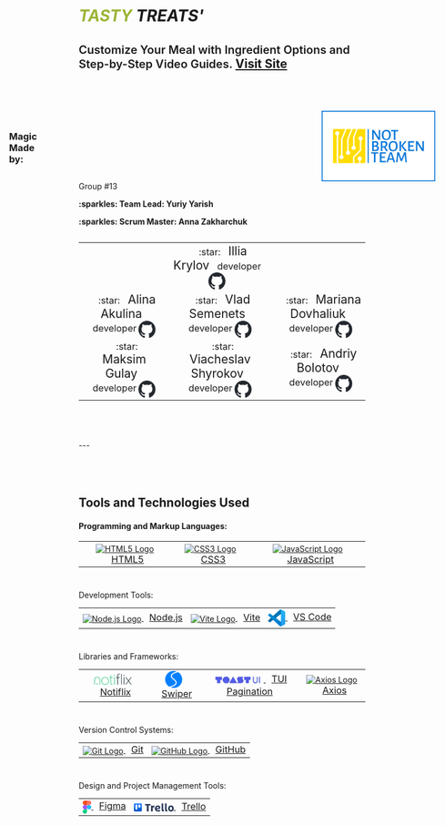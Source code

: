 
# <span style="color:#9BB537">_TASTY</span> TREATS'_
<span style="font-size:20px; font-weight:600;">Customize Your Meal with
Ingredient Options and Step-by-Step Video Guides.</span>
<a href='https://michael-zhinchyn.github.io/TASTY-TREATS/'>Visit Site</a>
---
<div style="display: flex; justify-content: center; align-items: center; margin-top:70px;">
    <h3 style='margin-right:500px;'>Magic Made by:</h3>
    <img src="./src/img/readme-img/not-broken-team-on-transparent-background.png" alt="Logo" width="200" />
</div>
Group #13
<p>
   <strong>:sparkles: Team Lead: Yuriy Yarish</strong>
</p>
<p>
   <strong>:sparkles: Scrum Master: Anna Zakharchuk</strong>
</p>
<div style="display: flex; justify-content: center;">
    <table  style="margin-bottom:70px">
    <tr>
        <td align="center" style="border:none">
        <span style="font-size:1.17em"> </span>
        <span style="font-size:1.5em; margin-left: 10px"></span>
        <span style="font-size:1.17em; margin-left:10px"></span>
        <a href="https://github.com/yourusername1">
        </a>
        </td>
        <td align="center" style="border:none;">
        <span style="font-size:1.17em; margin-left: 20px">:star:</span>
        <span style="font-size:1.5em; margin-left:10px">Illia Krylov</span>
        <span style="font-size:1.17em; margin-left:10px">developer</span>
        <a href="https://github.com/Illia12august">
            <img src="./src/img/readme-img/github-mark-dark.svg" alt="GitHub Logo" width="30" height="30" style="vertical-align: middle;">
        </a>
        </td>
        <td align="center" style="border:none">
        <span style="font-size:1.17em; margin-left: 20px"></span>
        <span style="font-size:1.5em; margin-left:10px"></span>
        <span style="font-size:1.17em; margin-left:10px"></span>
        <a href="https://github.com/yourusername3">
        </a>
        </td>
    </tr>
    <tr>
        <td align="center" style="border:none">
        <span style="font-size:1.17em; margin-left: 20px">:star:</span>
        <span style="font-size:1.5em; margin-left:10px">Alina Akulina</span>
        <span style="font-size:1.17em; margin-left:10px">developer</span>
        <a href="https://github.com/bgirlalma">
            <img src="./src/img/readme-img/github-mark-dark.svg" alt="GitHub Logo" width="30" height="30" style="vertical-align: middle;">
        </a>
        </td>
        <td align="center" style="border:none">
        <span style="font-size:1.17em; margin-left: 20px">:star:</span>
        <span style="font-size:1.5em; margin-left:10px">Vlad Semenets</span>
        <span style="font-size:1.17em; margin-left:10px">developer</span>
        <a href="https://github.com/VladislavSemenets">
            <img src="./src/img/readme-img/github-mark-dark.svg" alt="GitHub Logo" width="30" height="30" style="vertical-align: middle;">
        </a>
        </td>
        <td align="center" style="border:none">
        <span style="font-size:1.17em; margin-left: 20px">:star:</span>
        <span style="font-size:1.5em; margin-left:10px">Mariana Dovhaliuk</span>
        <span style="font-size:1.17em; margin-left:10px">developer</span>
        <a href="https://github.com/mariana9uk">
            <img src="./src/img/readme-img/github-mark-dark.svg" alt="GitHub Logo" width="30" height="30" style="vertical-align: middle;">
        </a>
        </td>
    </tr>
    <tr>
        <td align="center" style="border:none">
        <span style="font-size:1.17em; margin-left: 20px">:star:</span>
        <span style="font-size:1.5em; margin-left:10px">Maksim Gulay</span>
        <span style="font-size:1.17em; margin-left:10px">developer</span>
        <a href="https://github.com/MaksimGulay">
            <img src="./src/img/readme-img/github-mark-dark.svg" alt="GitHub Logo" width="30" height="30" style="vertical-align: middle;">
        </a>
        </td>
        <td align="center" style="border:none">
        <span style="font-size:1.17em; margin-left: 20px">:star:</span>
        <span style="font-size:1.5em; margin-left:10px">Viacheslav Shyrokov</span>
        <span style="font-size:1.17em; margin-left:10px">developer</span>
        <a href="https://github.com/Wiltor69">
            <img src="./src/img/readme-img/github-mark-dark.svg" alt="GitHub Logo" width="30" height="30" style="vertical-align: middle;">
        </a>
        </td>
        <td align="center" style="border:none">
        <span style="font-size:1.17em; margin-left: 20px">:star:</span>
        <span style="font-size:1.5em; margin-left:10px">Andriy Bolotov</span>
        <span style="font-size:1.17em; margin-left:10px">developer</span>
        <a href="https://github.com/andrhwl">
            <img src="./src/img/readme-img/github-mark-dark.svg" alt="GitHub Logo" width="30" height="30" style="vertical-align: middle;">
        </a>
        </td>
    </tr>
    </table>
</div>
---
<h2 style="margin-top:80px">Tools and Technologies Used</h2>
<h4>Programming and Markup Languages:</h4>
<table align="center" style="margin-bottom:40px">
  <tr>
    <td align="center" style="border:none">
      <a href="https://developer.mozilla.org/en-US/docs/Web/Guide/HTML/HTML5">
          <img src="https://img.icons8.com/color/48/000000/html-5--v1.png" alt="HTML5 Logo" width="30" height="30" style="vertical-align: middle;">
          <span style="font-size:1.17em; margin-left:10px">HTML5</span>
      </a>
    </td>
    <td align="center" style="border:none">
      <a href="https://developer.mozilla.org/en-US/docs/Web/CSS">
          <img src="https://img.icons8.com/color/48/000000/css3.png" alt="CSS3 Logo" width="30" height="30" style="vertical-align: middle;">
          <span style="font-size:1.17em; margin-left:10px">CSS3</span>
      </a>
    </td>
    <td align="center" style="border:none">
      <a href="https://developer.mozilla.org/en-US/docs/Web/JavaScript">
          <img src="https://img.icons8.com/color/48/000000/javascript--v1.png" alt="JavaScript Logo" width="30" height="30" style="vertical-align: middle;">
          <span style="font-size:1.17em; margin-left:10px">JavaScript</span>
      </a>
    </td>
  </tr>
</table>
Development Tools:
<table align="center" style="margin-bottom:40px">
  <tr>
    <td align="center" style="border:none">
      <a href="https://nodejs.org/">
          <img src="https://img.icons8.com/color/48/000000/nodejs.png" alt="Node.js Logo" width="30" height="30" style="vertical-align: middle;">
          <span style="font-size:1.17em; margin-left:10px">Node.js</span>
      </a>
    </td>
    <td align="center" style="border:none">
      <a href="https://vitejs.dev/">
          <img src="https://vitejs.dev/logo.svg" alt="Vite Logo" width="30" height="30" style="vertical-align: middle;">
          <span style="font-size:1.17em; margin-left:10px">Vite</span>
      </a>
    </td>
    <td align="center" style="border:none">
      <a href="https://code.visualstudio.com/">
          <img src="./src/img/readme-img/vscode.svg" alt="VS Code Logo" width="30" height="30" style="vertical-align: middle;">
          <span style="font-size:1.17em; margin-left:10px">VS Code</span>
      </a>
    </td>
  </tr>
</table>
Libraries and Frameworks:
<table align="center" style="margin-bottom:40px">
  <tr>
    <td align="center" style="border:none">
      <a href="https://notiflix.github.io/">
          <img src="./src/img/readme-img/notiflix-logo.svg" alt="Notiflix Logo" width="70" style="vertical-align: middle;">
          <span style="font-size:1.17em; margin-left:10px">Notiflix</span>
      </a>
    </td>
    <td align="center" style="border:none">
      <a href="https://swiperjs.com/">
          <img src="./src/img/readme-img/swiper-logo.svg" alt="Swiper Logo" width="30"  style="vertical-align: middle;">
          <span style="font-size:1.17em; margin-left:10px">Swiper</span>
      </a>
    </td>
    <td align="center" style="border:none">
      <a href="https://ui.toast.com/tui-pagination/">
          <img src="./src/img/readme-img/tui.jpg" alt="TUI Pagination Logo" width="90" style="vertical-align: middle;">
          <span style="font-size:1.17em; margin-left:10px">TUI Pagination</span>
      </a>
    </td>
    <td align="center" style="border:none">
      <a href="https://axios-http.com/">
          <img src="https://axios-http.com/assets/logo.svg" alt="Axios Logo" width="80" height="30" style="vertical-align: middle;">
          <span style="font-size:1.17em; margin-left:10px">Axios</span>
      </a>
    </td>
  </tr>
</table>
Version Control Systems:
<table align="center" style="margin-bottom:40px">
  <tr>
    <td align="center" style="border:none">
      <a href="https://git-scm.com/">
          <img src="https://img.icons8.com/color/48/000000/git.png" alt="Git Logo" width="30" height="30" style="vertical-align: middle;">
          <span style="font-size:1.17em; margin-left:10px">Git</span>
      </a>
    </td>
    <td align="center" style="border:none">
      <a href="https://github.com/">
          <img src="https://img.icons8.com/color/48/000000/github--v1.png" alt="GitHub Logo" width="30" height="30" style="vertical-align: middle;">
          <span style="font-size:1.17em; margin-left:10px">GitHub</span>
      </a>
    </td>
  </tr>
</table>
Design and Project Management Tools:
<table align="center">
  <tr>
    <td align="center" style="border:none">
      <a href="https://www.figma.com/">
          <img src="./src/img/readme-img/figma_logo.svg" alt="Figma Logo" width="15"  style="vertical-align: middle;">
          <span style="font-size:1.17em; margin-left:10px">Figma</span>
      </a>
    </td>
    <td align="center" style="border:none">
      <a href="https://trello.com/">
          <img src="./src/img/readme-img/trello-logo.svg" alt="Trello Logo" width="70"  style="vertical-align: middle;">
          <span style="font-size:1.17em; margin-left:10px">Trello</span>
      </a>
    </td>
  </tr>
</table>
